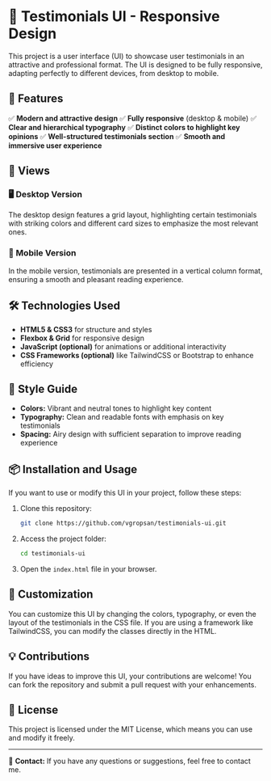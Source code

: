 # 🌟 Testimonials UI - Responsive Design

This project is a user interface (UI) to showcase user testimonials in an attractive and professional format. The UI is designed to be fully responsive, adapting perfectly to different devices, from desktop to mobile.

## 📌 Features

✅ **Modern and attractive design**
✅ **Fully responsive** (desktop & mobile)
✅ **Clear and hierarchical typography**
✅ **Distinct colors to highlight key opinions**
✅ **Well-structured testimonials section**
✅ **Smooth and immersive user experience**

## 📱 Views

### 🖥️ Desktop Version
The desktop design features a grid layout, highlighting certain testimonials with striking colors and different card sizes to emphasize the most relevant ones.

### 📲 Mobile Version
In the mobile version, testimonials are presented in a vertical column format, ensuring a smooth and pleasant reading experience.

## 🛠️ Technologies Used

- **HTML5 & CSS3** for structure and styles
- **Flexbox & Grid** for responsive design
- **JavaScript (optional)** for animations or additional interactivity
- **CSS Frameworks (optional)** like TailwindCSS or Bootstrap to enhance efficiency

## 🎨 Style Guide

- **Colors:** Vibrant and neutral tones to highlight key content
- **Typography:** Clean and readable fonts with emphasis on key testimonials
- **Spacing:** Airy design with sufficient separation to improve reading experience

## 📦 Installation and Usage

If you want to use or modify this UI in your project, follow these steps:

1. Clone this repository:
   ```bash
   git clone https://github.com/vgropsan/testimonials-ui.git
   ```
2. Access the project folder:
   ```bash
   cd testimonials-ui
   ```
3. Open the `index.html` file in your browser.

## 🚀 Customization

You can customize this UI by changing the colors, typography, or even the layout of the testimonials in the CSS file. If you are using a framework like TailwindCSS, you can modify the classes directly in the HTML.

## 💡 Contributions

If you have ideas to improve this UI, your contributions are welcome! You can fork the repository and submit a pull request with your enhancements.

## 📄 License

This project is licensed under the MIT License, which means you can use and modify it freely.

---

📩 **Contact:** If you have any questions or suggestions, feel free to contact me.

